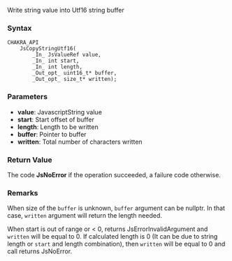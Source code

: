 Write string value into Utf16 string buffer
### Syntax 
```
CHAKRA_API
    JsCopyStringUtf16(
        _In_ JsValueRef value,
        _In_ int start,
        _In_ int length,
        _Out_opt_ uint16_t* buffer,
        _Out_opt_ size_t* written);
```
### Parameters 
* __value__: JavascriptString value
* __start__: Start offset of buffer
* __length__: Length to be written
* __buffer__: Pointer to buffer
* __written__: Total number of characters written

### Return Value 
The code **JsNoError** if the operation succeeded, a failure code otherwise.
### Remarks 
When size of the `buffer` is unknown, `buffer` argument can be nullptr.
In that case, `written` argument will return the length needed.

When start is out of range or < 0, returns JsErrorInvalidArgument
and `written` will be equal to 0. If calculated length is 0 (It can be due to string length or `start`
and length combination), then `written` will be equal to 0 and call
returns JsNoError.
